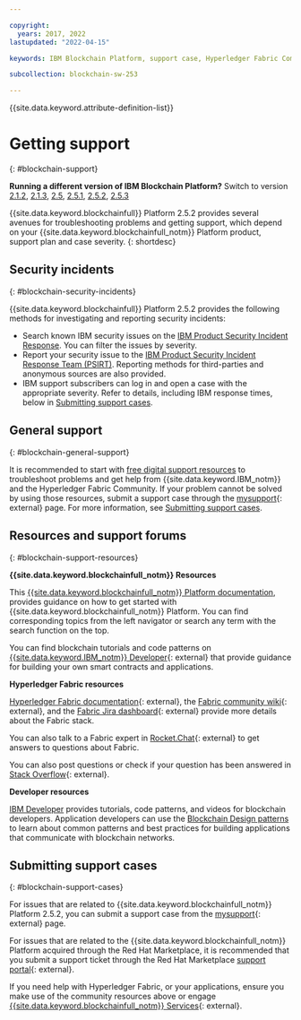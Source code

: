 ```yaml
---

copyright:
  years: 2017, 2022
lastupdated: "2022-04-15"

keywords: IBM Blockchain Platform, support case, Hyperledger Fabric Community, Cloud tickets, Rocket Chat, dWAnswers, multicloud

subcollection: blockchain-sw-253

---
```


{{site.data.keyword.attribute-definition-list}}



# Getting support
{: #blockchain-support}

<p>
<strong>Running a different version of IBM Blockchain Platform?</strong> Switch to version
<a href="/docs/blockchain-sw?topic=blockchain-sw-blockchain-support">2.1.2</a>,
<a href="/docs/blockchain-sw-213?topic=blockchain-sw-213-blockchain-support">2.1.3</a>,
<a href="/docs/blockchain-sw-25?topic=blockchain-sw-25-blockchain-support">2.5</a>,
<a href="/docs/blockchain-sw-251?topic=blockchain-sw-251-blockchain-support">2.5.1</a>,
<a href="/docs/blockchain-sw-252?topic=blockchain-sw-252-blockchain-support">2.5.2</a>,
<a href="/docs/blockchain-sw-253?topic=blockchain-sw-253-blockchain-support">2.5.3</a>
</p>


{{site.data.keyword.blockchainfull}} Platform 2.5.2 provides several avenues for troubleshooting problems and getting support, which depend on your   {{site.data.keyword.blockchainfull_notm}} Platform product, support plan and
case severity.
{: shortdesc}


## Security incidents
{: #blockchain-security-incidents}

{{site.data.keyword.blockchainfull}} Platform 2.5.2 provides the following methods for investigating and reporting security incidents:

- Search known IBM security issues on the [IBM Product Security Incident Response](https://www.ibm.com/blogs/psirt/). You can filter the issues by severity.
- Report your security issue to the [IBM Product Security Incident Response Team (PSIRT)](https://www.ibm.com/trust/security-psirt). Reporting methods for third-parties and anonymous sources are also provided.
- IBM support subscribers can log in and open a case with the appropriate severity. Refer to details, including IBM response times, below in [Submitting support cases](/docs/blockchain-sw-253?topic=blockchain-sw-253-blockchain-support#blockchain-support-cases).

## General support
{: #blockchain-general-support}

It is recommended to start with [free digital support resources](/docs/blockchain-sw-253?topic=blockchain-sw-253-blockchain-support#blockchain-support-resources) to troubleshoot problems and get help from {{site.data.keyword.IBM_notm}} and the Hyperledger Fabric Community. If your problem cannot be solved by using those resources, submit a support case through the [mysupport](https://www.ibm.com/mysupport/s/?language=en_US){: external} page. For more information, see [Submitting support cases](/docs/blockchain-sw-253?topic=blockchain-sw-253-blockchain-support#blockchain-support-cases).

## Resources and support forums
{: #blockchain-support-resources}

**{{site.data.keyword.blockchainfull_notm}} Resources**

This [{{site.data.keyword.blockchainfull_notm}} Platform documentation](/docs/blockchain-sw-253?topic=blockchain-sw-253-get-started-console-ocp), provides guidance on how to get started with {{site.data.keyword.blockchainfull_notm}} Platform. You can find corresponding topics from the left navigator or search any term with the search function on the top.

You can find blockchain tutorials and code patterns on [{{site.data.keyword.IBM_notm}} Developer](https://developer.ibm.com/technologies/blockchain/){: external} that provide guidance for building your own smart contracts and applications.

**Hyperledger Fabric resources**  

[Hyperledger Fabric documentation](https://hyperledger-fabric.readthedocs.io/en/release-2.2/){: external}, the [Fabric community wiki](https://wiki.hyperledger.org/display/fabric){: external}, and the [Fabric Jira dashboard](https://jira.hyperledger.org/secure/Dashboard.jspa?selectPageId=10104){: external} provide more details about the Fabric stack.

You can also talk to a Fabric expert in [Rocket.Chat](https://chat.hyperledger.org/channel/fabric){: external} to get answers to questions about Fabric.

You can also post questions or check if your question has been answered in [Stack Overflow](https://stackoverflow.com/questions/tagged/hyperledger-fabric){: external}.

**Developer resources**  

[IBM Developer](https://developer.ibm.com/technologies/blockchain/) provides tutorials, code patterns, and videos for blockchain developers. Application developers can use the [Blockchain Design patterns](https://developer.ibm.com/technologies/blockchain/articles/getting-started-with-blockchain-design-patterns) to learn about common patterns and best practices for building applications that communicate with blockchain networks.

## Submitting support cases
{: #blockchain-support-cases}

For issues that are related to {{site.data.keyword.blockchainfull_notm}} Platform 2.5.2, you can submit a support case from the [mysupport](https://www.ibm.com/support/pages/node/1072956){: external} page.   

For issues that are related to the {{site.data.keyword.blockchainfull_notm}} Platform acquired through the Red Hat Marketplace, it is recommended that you submit a support ticket through the Red Hat Marketplace [support portal](https://marketplace.redhat.com/en-us/support){: external}.

If you need help with Hyperledger Fabric, or your applications, ensure you make use of the community resources above or engage [{{site.data.keyword.blockchainfull_notm}} Services](https://www.ibm.com/blockchain/services){: external}.
